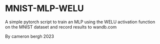 # MNIST-MLP-WELU
A simple pytorch script to train an MLP using the WELU activation function on the MNIST dataset and record results to wandb.com

By cameron bergh 2023

